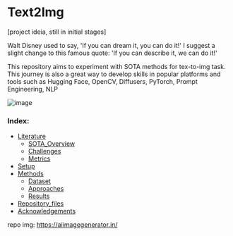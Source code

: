 # Text2Img 
[project ideia, still in initial stages]

Walt Disney used to say, 'If you can dream it, you can do it!'
I suggest a slight change to this famous quote: 'If you can describe it, we can do it!'

This repository aims to experiment with SOTA methods for tex-to-img task. This journey is also a great way to develop skills in popular platforms and tools such as Hugging Face, OpenCV, Diffusers, PyTorch, Prompt Engineering, NLP


![image](https://github.com/user-attachments/assets/abf2b2c1-48d3-4c6d-b3c1-643dc3e45116)


 ### Index:
- [Literature](#Literature)
  - [SOTA_Overview](#SOTA_Overview)
  - [Challenges](#Challenges)
  - [Metrics](#Metrics)
- [Setup](#Setup)
- [Methods](#Methods)
  - [Dataset](#Dataset)
  - [Approaches](#Approaches)
  - [Results](#Results)
- [Repository_files](#Repository_files)
- [Acknowledgements](#Acknowledgements)

repo img: https://aiimagegenerator.in/

